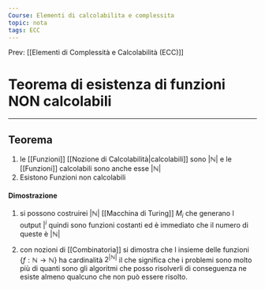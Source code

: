 ```yaml
---
Course: Elementi di calcolabilita e complessita
topic: nota
tags: ECC
---
```


Prev: [[Elementi di Complessità e Calcolabilità (ECC)]]

# Teorema di esistenza di funzioni NON calcolabili
---

## Teorema
1. le [[Funzioni]] [[Nozione di Calcolabilità|calcolabili]] sono $|\mathbb{N}|$ e le [[Funzioni]] calcolabili sono anche esse  $|\mathbb{N}|$
2. Esistono Funzioni non calcolabili

#### Dimostrazione
1. si possono costruirei $|\mathbb{N}|$ [[Macchina di Turing]] $M_i$ che generano l output $|^i$  quindi sono funzioni costanti ed è immediato che il numero di queste è  $|\mathbb{N}|$ 

2. con nozioni di [[Combinatoria]] si dimostra che l insieme delle funzioni $\{f: \mathbb{N} \rightarrow \mathbb{N} \}$ ha cardinalità $2^{|\mathbb{N}|}$  il che significa che i problemi sono molto più di quanti sono gli algoritmi che posso risolverli di conseguenza ne esiste almeno  qualcuno che non può essere risolto. 